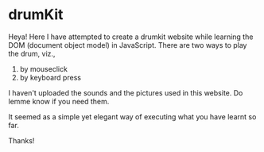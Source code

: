# drumKit
Heya!
Here I have attempted to create a drumkit website while learning the DOM (document object model) in JavaScript. 
There are two ways to play the drum, viz.,
  1. by mouseclick
  2. by keyboard press

I haven't uploaded the sounds and the pictures used in this website. Do lemme know if you need them. 

It seemed as a simple yet elegant way of executing what you have learnt so far.

Thanks!

